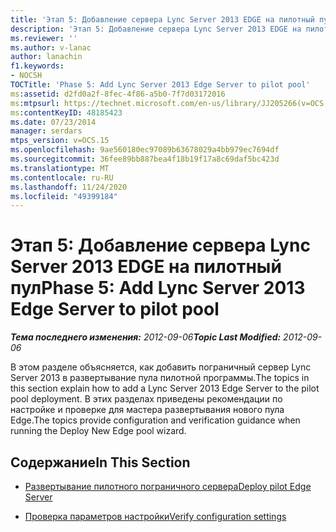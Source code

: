 ```yaml
---
title: 'Этап 5: Добавление сервера Lync Server 2013 EDGE на пилотный пул'
description: 'Этап 5: Добавление сервера Lync Server 2013 EDGE на пилотный пул.'
ms.reviewer: ''
ms.author: v-lanac
author: lanachin
f1.keywords:
- NOCSH
TOCTitle: 'Phase 5: Add Lync Server 2013 Edge Server to pilot pool'
ms:assetid: d2fd0a2f-8fec-4f86-a5b0-7f7d03172016
ms:mtpsurl: https://technet.microsoft.com/en-us/library/JJ205266(v=OCS.15)
ms:contentKeyID: 48185423
ms.date: 07/23/2014
manager: serdars
mtps_version: v=OCS.15
ms.openlocfilehash: 9ae560180ec97089b63678029a4bb979ec7694df
ms.sourcegitcommit: 36fee89bb887bea4f18b19f17a8c69daf5bc423d
ms.translationtype: MT
ms.contentlocale: ru-RU
ms.lasthandoff: 11/24/2020
ms.locfileid: "49399184"
---
```

# <a name="phase-5-add-lync-server-2013-edge-server-to-pilot-pool"></a><span data-ttu-id="21f64-103">Этап 5: Добавление сервера Lync Server 2013 EDGE на пилотный пул</span><span class="sxs-lookup"><span data-stu-id="21f64-103">Phase 5: Add Lync Server 2013 Edge Server to pilot pool</span></span>

<div data-xmlns="http://www.w3.org/1999/xhtml">

<div class="topic" data-xmlns="http://www.w3.org/1999/xhtml" data-msxsl="urn:schemas-microsoft-com:xslt" data-cs="https://msdn.microsoft.com/">

<div data-asp="https://msdn2.microsoft.com/asp">



</div>

<div id="mainSection">

<div id="mainBody"><span data-ttu-id="21f64-104">

<span> </span></span><span class="sxs-lookup"><span data-stu-id="21f64-104">

<span> </span></span></span>

<span data-ttu-id="21f64-105">_**Тема последнего изменения:** 2012-09-06_</span><span class="sxs-lookup"><span data-stu-id="21f64-105">_**Topic Last Modified:** 2012-09-06_</span></span>

<span data-ttu-id="21f64-106">В этом разделе объясняется, как добавить пограничный сервер Lync Server 2013 в развертывание пула пилотной программы.</span><span class="sxs-lookup"><span data-stu-id="21f64-106">The topics in this section explain how to add a Lync Server 2013 Edge Server to the pilot pool deployment.</span></span> <span data-ttu-id="21f64-107">В этих разделах приведены рекомендации по настройке и проверке для мастера развертывания нового пула Edge.</span><span class="sxs-lookup"><span data-stu-id="21f64-107">The topics provide configuration and verification guidance when running the Deploy New Edge pool wizard.</span></span>

<div>

## <a name="in-this-section"></a><span data-ttu-id="21f64-108">Содержание</span><span class="sxs-lookup"><span data-stu-id="21f64-108">In This Section</span></span>

  - [<span data-ttu-id="21f64-109">Развертывание пилотного пограничного сервера</span><span class="sxs-lookup"><span data-stu-id="21f64-109">Deploy pilot Edge Server</span></span>](deploy-pilot-edge-server.md)

  - [<span data-ttu-id="21f64-110">Проверка параметров настройки</span><span class="sxs-lookup"><span data-stu-id="21f64-110">Verify configuration settings</span></span>](verify-configuration-settings.md)

<span data-ttu-id="21f64-111"></div>

</div>

<span> </span>

</div>

</div>

</span><span class="sxs-lookup"><span data-stu-id="21f64-111"></div>

</div>

<span> </span>

</div>

</div>

</span></span></div>

